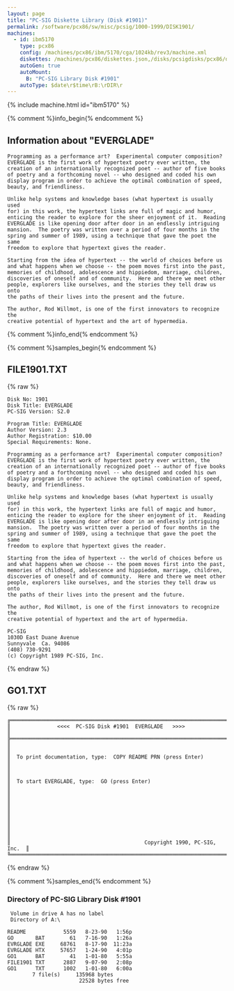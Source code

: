 ```yaml
---
layout: page
title: "PC-SIG Diskette Library (Disk #1901)"
permalink: /software/pcx86/sw/misc/pcsig/1000-1999/DISK1901/
machines:
  - id: ibm5170
    type: pcx86
    config: /machines/pcx86/ibm/5170/cga/1024kb/rev3/machine.xml
    diskettes: /machines/pcx86/diskettes.json,/disks/pcsigdisks/pcx86/diskettes.json
    autoGen: true
    autoMount:
      B: "PC-SIG Library Disk #1901"
    autoType: $date\r$time\rB:\rDIR\r
---
```


{% include machine.html id="ibm5170" %}

{% comment %}info_begin{% endcomment %}

## Information about "EVERGLADE"

    Programming as a performance art?  Experimental computer composition?
    EVERGLADE is the first work of hypertext poetry ever written, the
    creation of an internationally recognized poet -- author of five books
    of poetry and a forthcoming novel -- who designed and coded his own
    display program in order to achieve the optimal combination of speed,
    beauty, and friendliness.
    
    Unlike help systems and knowledge bases (what hypertext is usually used
    for) in this work, the hypertext links are full of magic and humor,
    enticing the reader to explore for the sheer enjoyment of it.  Reading
    EVERGLADE is like opening door after door in an endlessly intriguing
    mansion.  The poetry was written over a period of four months in the
    spring and summer of 1989, using a technique that gave the poet the same
    freedom to explore that hypertext gives the reader.
    
    Starting from the idea of hypertext -- the world of choices before us
    and what happens when we choose -- the poem moves first into the past,
    memories of childhood, adolescence and hippiedom, marriage, children,
    discoveries of oneself and of community.  Here and there we meet other
    people, explorers like ourselves, and the stories they tell draw us onto
    the paths of their lives into the present and the future.
    
    The author, Rod Willmot, is one of the first innovators to recognize the
    creative potential of hypertext and the art of hypermedia.
{% comment %}info_end{% endcomment %}

{% comment %}samples_begin{% endcomment %}

## FILE1901.TXT

{% raw %}
```
Disk No: 1901                                                           
Disk Title: EVERGLADE                                                   
PC-SIG Version: S2.0                                                    
                                                                        
Program Title: EVERGLADE                                                
Author Version: 2.3                                                     
Author Registration: $10.00                                             
Special Requirements: None.                                             
                                                                        
Programming as a performance art?  Experimental computer composition?   
EVERGLADE is the first work of hypertext poetry ever written, the       
creation of an internationally recognized poet -- author of five books  
of poetry and a forthcoming novel -- who designed and coded his own     
display program in order to achieve the optimal combination of speed,   
beauty, and friendliness.                                               
                                                                        
Unlike help systems and knowledge bases (what hypertext is usually used 
for) in this work, the hypertext links are full of magic and humor,     
enticing the reader to explore for the sheer enjoyment of it.  Reading  
EVERGLADE is like opening door after door in an endlessly intriguing    
mansion.  The poetry was written over a period of four months in the    
spring and summer of 1989, using a technique that gave the poet the same
freedom to explore that hypertext gives the reader.                     
                                                                        
Starting from the idea of hypertext -- the world of choices before us   
and what happens when we choose -- the poem moves first into the past,  
memories of childhood, adolescence and hippiedom, marriage, children,   
discoveries of oneself and of community.  Here and there we meet other  
people, explorers like ourselves, and the stories they tell draw us onto
the paths of their lives into the present and the future.               
                                                                        
The author, Rod Willmot, is one of the first innovators to recognize the
creative potential of hypertext and the art of hypermedia.              
                                                                        
PC-SIG                                                                  
1030D East Duane Avenue                                                 
Sunnyvale  Ca. 94086                                                    
(408) 730-9291                                                          
(c) Copyright 1989 PC-SIG, Inc.                                         
```
{% endraw %}

## GO1.TXT

{% raw %}
```
╔═════════════════════════════════════════════════════════════════════════╗
║               <<<<  PC-SIG Disk #1901  EVERGLADE   >>>>                 ║
╠═════════════════════════════════════════════════════════════════════════╣
║                                                                         ║
║  To print documentation, type:  COPY README PRN (press Enter)           ║
║                                                                         ║
║  To start EVERGLADE, type:  GO (press Enter)                            ║
║                                                                         ║
║                                                                         ║
║                                                                         ║
║                                                                         ║
║                                           Copyright 1990, PC-SIG, Inc.  ║
╚═════════════════════════════════════════════════════════════════════════╝
```
{% endraw %}

{% comment %}samples_end{% endcomment %}

### Directory of PC-SIG Library Disk #1901

     Volume in drive A has no label
     Directory of A:\

    README            5559   8-23-90   1:56p
    GO       BAT        61   7-16-90   1:26a
    EVRGLADE EXE     68761   8-17-90  11:23a
    EVRGLADE HTX     57657   1-24-90   4:01p
    GO1      BAT        41   1-01-80   5:55a
    FILE1901 TXT      2887   9-07-90   2:08p
    GO1      TXT      1002   1-01-80   6:00a
            7 file(s)     135968 bytes
                           22528 bytes free
